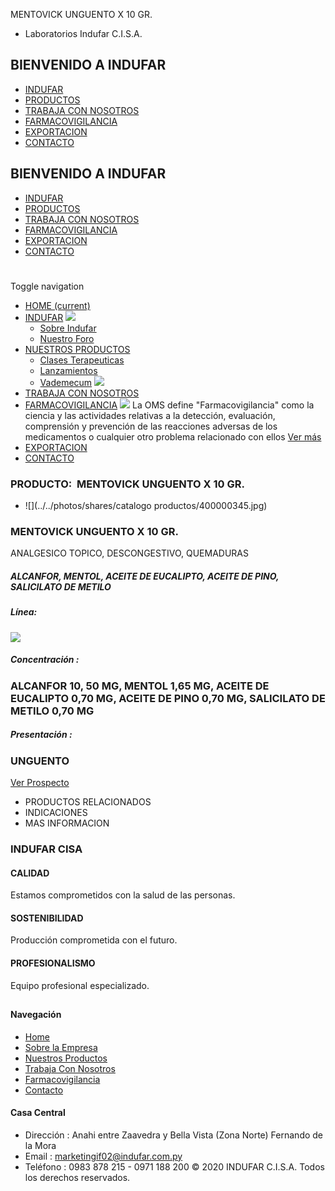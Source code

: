 MENTOVICK UNGUENTO X 10 GR.
- Laboratorios Indufar C.I.S.A.
## BIENVENIDO A INDUFAR
* [INDUFAR](198.html#)
* [PRODUCTOS](198.html#)
* [TRABAJA CON NOSOTROS](198.html#)
* [FARMACOVIGILANCIA](198.html#)
* [EXPORTACION](198.html#)
* [CONTACTO](198.html#)
## BIENVENIDO A INDUFAR
* [INDUFAR](../../index.html)
* [PRODUCTOS](../../productos.html)
* [TRABAJA CON NOSOTROS](../../trabaja_con_nosotros.html)
* [FARMACOVIGILANCIA](../../farmacovigilancia.html)
* [EXPORTACION](../../exportacion.html)
* [CONTACTO](../../contacto.html)
# 
Toggle navigation
* [HOME (current)](../../index.html)
* [INDUFAR](198.html#) 
  [![ ](../../photos/shares/Sistema/Menu/indufar_menul.jpg)](../../institucional.html)
  - [Sobre Indufar](../../institucional.html)
  - [Nuestro Foro](../../blog.html)
* [NUESTROS PRODUCTOS](198.html#) 
  - [Clases Terapeuticas](../clases_terapeuticas.html)
  - [Lanzamientos](../lanzamientos.html)
  - [Vademecum](../../productos.html)
  [![ ](../../photos/shares/Sistema/Menu/productos.png)](../../productos.html)
* [TRABAJA CON NOSOTROS](../../trabaja_con_nosotros.html)
* [FARMACOVIGILANCIA](198.html#) 
  [![ ](../../photos/shares/Sistema/Menu/TUBOS.png)](../../farmacovigilancia.html)
  La OMS define "Farmacovigilancia" como la ciencia y las actividades relativas a la detección, evaluación, comprensión y prevención de las reacciones adversas de los medicamentos o cualquier otro problema relacionado con ellos
  [Ver más](../../farmacovigilancia.html)
* [EXPORTACION](../../exportacion.html)
* [CONTACTO](../../contacto.html)
### PRODUCTO:  MENTOVICK UNGUENTO X 10 GR.
* ![](../../photos/shares/catalogo productos/400000345.jpg)
### **MENTOVICK UNGUENTO X 10 GR.**
ANALGESICO TOPICO, DESCONGESTIVO, QUEMADURAS
##### **ALCANFOR, MENTOL, ACEITE DE EUCALIPTO, ACEITE DE PINO, SALICILATO DE METILO**
##### **Línea:**
[![](../../photos/shares/Laboratorios/lab_indufar.png)](../linea/1.html)
##### **Concentración :**
### ALCANFOR 10, 50 MG, MENTOL 1,65 MG, ACEITE DE EUCALIPTO 0,70 MG, ACEITE DE PINO 0,70 MG, SALICILATO DE METILO 0,70 MG
##### **Presentación :**
### UNGUENTO
[Ver Prospecto](../../files/shares/prospectos/400000345.pdf)
* PRODUCTOS RELACIONADOS
* INDICACIONES
* MAS INFORMACION
### INDUFAR CISA
#### CALIDAD
Estamos comprometidos con la salud de las personas.
#### SOSTENIBILIDAD
Producción comprometida con el futuro.
#### PROFESIONALISMO
Equipo profesional especializado.
## 
#### Navegación
* [Home](../../index.html)
* [Sobre la Empresa](../../institucional.html)
* [Nuestros Productos](../../productos.html)
* [Trabaja Con Nosotros](../../trabaja_con_nosotros.html)
* [Farmacovigilancia](../../farmacovigilancia.html)
* [Contacto](../../contacto.html)
#### Casa Central
* Dirección : Anahi entre Zaavedra y Bella Vista (Zona Norte) Fernando de la Mora
* Email : [marketingif02@indufar.com.py](mailto:marketingif02@indufar.com.py)
* Teléfono : 0983 878 215 - 0971 188 200
© 2020 INDUFAR C.I.S.A. Todos los derechos reservados.